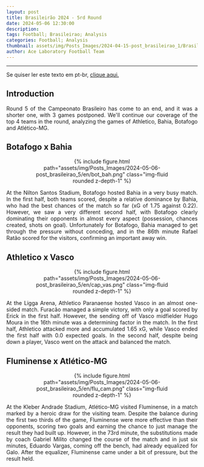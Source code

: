 ```yaml
---
layout: post
title: Brasileirão 2024 - 5rd Round
date: 2024-05-06 12:30:00
description:
tags: Football; Brasileirao; Analysis
categories: Football; Analysis
thumbnail: assets/img/Posts_Images/2024-04-15-post_brasileirao_1/Brasileirao_Assai_2022.png
author: Ace Laboratory Football Team
---
```


---
<p align="justify">
Se quiser ler este texto em pt-br, <a href = "https://ac3lab.github.io/blog/2000/post_brasileirao_5-pt/"> clique aqui.</a>
</p>

<h2>Introduction</h2>

<div style="text-align: justify">

<p align="justify">
Round 5 of the Campeonato Brasileiro has come to an end, and it was a shorter one, with 3 games postponed. We'll continue our coverage of the top 4 teams in the round, analyzing the games of Athletico, Bahia, Botafogo and Atlético-MG.


</p>
</div>

<h2>Botafogo x Bahia</h2>

<div style="text-align: justify">

<div style="width: 80%; margin: 0 auto; text-align: center;">
{% include figure.html path="assets/img/Posts_Images/2024-05-06-post_brasileirao_5/en/bot_bah.png" class="img-fluid rounded z-depth-1" %}
</div>

<p align="justify">

At the Nilton Santos Stadium, Botafogo hosted Bahia in a very busy match. In the first half, both teams scored, despite a relative dominance by Bahia, who had the best chances of the match so far (xG of 1.75 against 0.22). However, we saw a very different second half, with Botafogo clearly dominating their opponents in almost every aspect (possession, chances created, shots on goal). Unfortunately for Botafogo, Bahia managed to get through the pressure without conceding, and in the 86th minute Rafael Ratão scored for the visitors, confirming an important away win.
</p>

</div>


<h2>Athletico x Vasco</h2>

<div style="text-align: justify">

<div style="width: 80%; margin: 0 auto; text-align: center;">
{% include figure.html path="assets/img/Posts_Images/2024-05-06-post_brasileirao_5/en/cap_vas.png" class="img-fluid rounded z-depth-1" %}
</div>

<p align="justify">
At the Ligga Arena, Athletico Paranaense hosted Vasco in an almost one-sided match. Furacão managed a simple victory, with only a goal scored by Erick in the first half. However, the sending off of Vasco midfielder Hugo Moura in the 16th minute was a determining factor in the match. In the first half, Athletico attacked more and accumulated 1.65 xG, while Vasco ended the first half with 0.0 expected goals. In the second half, despite being down a player, Vasco went on the attack and balanced the match.
</p>

</div>

<h2>Fluminense x Atlético-MG</h2>

<div style="text-align: justify">

<div style="width: 80%; margin: 0 auto; text-align: center;">
{% include figure.html path="assets/img/Posts_Images/2024-05-06-post_brasileirao_5/en/flu_cam.png" class="img-fluid rounded z-depth-1" %}
</div>

<p align="justify">
At the Kleber Andrade Stadium, Atlético-MG visited Fluminense, in a match marked by a heroic draw for the visiting team. Despite the balance during the first two thirds of the game, Fluminense were more effective than their opponents, scoring two goals and earning the chance to just manage the result they had built up. However, in the 73rd minute, the substitutions made by coach Gabriel Milito changed the course of the match and in just six minutes, Eduardo Vargas, coming off the bench, had already equalized for Galo. After the equalizer, Fluminense came under a bit of pressure, but the result held.


</p>

</div>

